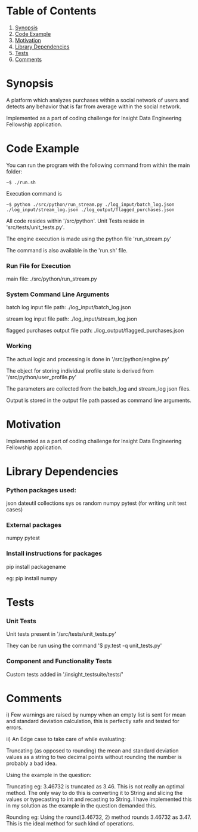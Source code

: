 # Table of Contents
1. [Synopsis](README.md#synopsis)
2. [Code Example](README.md#code-example)
3. [Motivation](README.md#motivation)
4. [Library Dependencies](README.md#library-dependencies)
5. [Tests](README.md#tests)
6. [Comments](README.md#comments)


# Synopsis

A platform which analyzes purchases within a social network of users and detects any behavior that is far from average within the social network.

Implemented as a part of coding challenge for Insight Data Engineering Fellowship application.

# Code Example

You can run the program with the following command from within the main folder:

    ~$ ./run.sh

Execution command is

    ~$ python ./src/python/run_stream.py ./log_input/batch_log.json ./log_input/stream_log.json ./log_output/flagged_purchases.json

All code resides within '/src/python'. Unit Tests reside in 'src/tests/unit_tests.py'.

The engine execution is made using the python file 'run_stream.py'

The command is also available in the 'run.sh' file.

### Run File for Execution

main file: ./src/python/run_stream.py

### System Command Line Arguments

batch log input file path: ./log_input/batch_log.json

stream log input file path: ./log_input/stream_log.json

flagged purchases output file path: ./log_output/flagged_purchases.json

### Working

The actual logic and processing is done in '/src/python/engine.py'

The object for storing individual profile state is derived from '/src/python/user_profile.py'

The parameters are collected from the batch_log and stream_log json files.

Output is stored in the output file path passed as command line arguments.

# Motivation

Implemented as a part of coding challenge for Insight Data Engineering Fellowship application.

# Library Dependencies

### Python packages used:

json
dateutil
collections
sys
os
random
numpy
pytest (for writing unit test cases)

### External packages

numpy
pytest

### Install instructions for packages

pip install packagename

eg: pip install numpy

# Tests

### Unit Tests

Unit tests present in '/src/tests/unit_tests.py'

They can be run using the command '$ py.test -q unit_tests.py'

### Component and Functionality Tests

Custom tests added in '/insight_testsuite/tests/'

# Comments

i) Few warnings are raised by numpy when an empty list is sent for mean and standard deviation calculation, this is perfectly safe and tested for errors.

ii) An Edge case to take care of while evaluating:

Truncating (as opposed to rounding) the mean and standard deviation values as a string to two decimal points without rounding the number is probably a bad idea.

Using the example in the question:

Truncating eg: 3.46732 is truncated as 3.46. This is not really an optimal method.
               The only way to do this is converting it to String and slicing the values or typecasting to int and recasting to String.
               I have implemented this in my solution as the example in the question demanded this.

Rounding eg: Using the round(3.46732, 2) method rounds 3.46732 as 3.47. This is the ideal method for such kind of operations.















